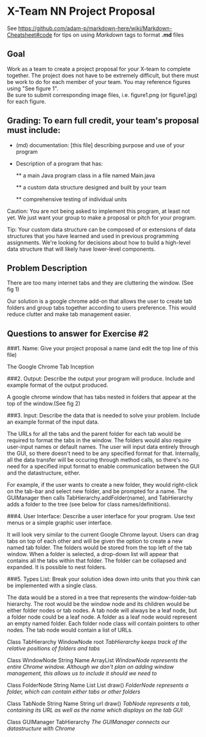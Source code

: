 # X-Team NN Project Proposal

See https://github.com/adam-p/markdown-here/wiki/Markdown-Cheatsheet#code for tips on using *Markdown* tags to format __.md__ files

## Goal

Work as a team to create a project proposal for your X-team to complete together.
The project does not have to be extremely difficult,
but there must be work to do for each member of your team.
You may reference figures using "See figure 1".  
Be sure to submit corresponding image files, i.e. figure1.png (or figure1.jpg) for each figure.

## Grading: To earn full credit, your team's proposal must include:

* (md) documentation: [this file] describing purpose and use of your program

* Description of a program that has:

  ** a main Java program class in a file named Main.java
  
  ** a custom data structure designed and built by your team
  
  ** comprehensive testing of individual units
  
 Caution: You are not being asked to implement this program, at least not yet. 
 We just want your group to make a proposal or pitch for your program.
 
 Tip: Your custom data structure can be composed of or extensions of data structures that you have learned and used in previous programming assignments.  We're looking for decisions about how to build a high-level data structure that will likely have lower-level components.

## Problem Description
There are too many internet tabs and they are cluttering the window. (See fig 1)

Our solution is a google chrome add-on that allows the user to create tab folders and group tabs together according to users preference. This would reduce clutter and make tab management easier.

## Questions to answer for Exercise #2

###1. Name: Give your project proposal a name (and edit the top line of this file)

The Google Chrome Tab Inception 

###2. Output: Describe the output your program will produce.  Include and example format of the output produced.

A google chrome window that has tabs nested in folders that appear at the top of the window.(See fig 2)

###3. Input: Describe the data that is needed to solve your problem. Include an example format of the input data.

The URLs for all the tabs and the parent folder for each tab would be required to format the tabs in the window. The folders would also require user-input names or default names. The user will input data entirely through the GUI, so there doesn't need to be any specified format for that. Internally, all the data transfer will be occuring through method calls, so there's no need for a specified input format to enable communication between the GUI and the datastructure, either.

For example, if the user wants to create a new folder, they would right-click on the tab-bar and select new folder, and be prompted for a name. The GUIManager then calls TabHierarchy.addFolder(name), and TabHierarchy adds a folder to the tree (see below for class names/definitions).

###4. User Interface: Describe a user interface for your program.  Use text menus or a simple graphic user interface.

It will look very similar to the current Google Chrome layout. Users can drag tabs on top of each other and will be given the option to create a new named tab folder. The folders would be stored from the top left of the tab window. When a folder is selected, a drop-down list will appear that contains all the tabs within that folder. The folder can be collapsed and expanded. It is possible to nest folders.

###5. Types List: Break your solution idea down into units that you think can be implemented with a single class.

The data would be a stored in a tree that represents the window-folder-tab hierarchy. The root would be the window node and its children would be either folder nodes or tab nodes. A tab node will always be a leaf node, but a folder node could be a leaf node. A folder as a leaf node would represent an empty named folder. Each folder node class will contain pointers to other nodes. The tab node would contain a list of URLs.

Class TabHierarchy
  WindowNode root
  *TabHierarchy keeps track of the relative positions of folders and tabs*
  
Class WindowNode
  String Name
  ArrayList<FolderNode>
  *WindowNode represents the entire Chrome window. Although we don't plan on adding window management, this allows us to include it should we need to*
 
Class FolderNode
  String Name
  List<TabNode>
  List<FolderNode>
  draw()
  *FolderNode represents a folder, which can contain either tabs or other folders*
 
Class TabNode
  String Name
  String url
  draw()
  *TabNode represents a tab, containing its URL as well as the name which displays on the tab GUI*

Class GUIManager
  TabHierarchy
  *The GUIManager connects our datastructure with Chrome*

